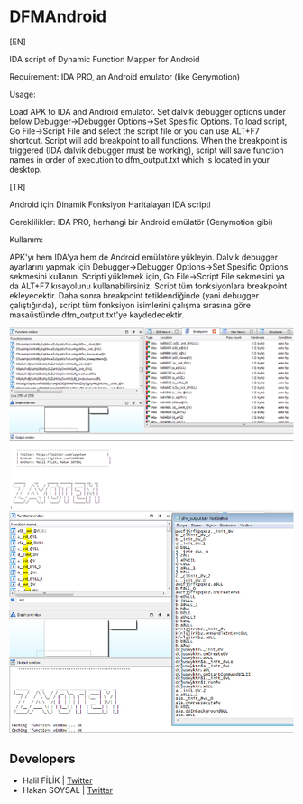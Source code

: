 # DFMAndroid
[EN]

IDA script of Dynamic Function Mapper for Android 

Requirement: IDA PRO, an Android emulator (like Genymotion)

Usage:

Load APK to IDA and Android emulator. Set dalvik debugger options under below Debugger->Debugger Options->Set Spesific Options. To load script, Go File->Script File and select the script file or you can use ALT+F7 shortcut. Script will add breakpoint to all functions. When the breakpoint is triggered (IDA dalvik debugger must be working), script will save function names in order of execution to dfm_output.txt which is located in your desktop.

[TR] 

Android için Dinamik Fonksiyon Haritalayan IDA scripti

Gereklilikler: IDA PRO, herhangi bir Android emülatör (Genymotion gibi)

Kullanım:

APK'yı hem IDA'ya hem de Android emülatöre yükleyin. Dalvik debugger ayarlarını yapmak için Debugger->Debugger Options->Set Spesific Options sekmesini kullanın. Scripti yüklemek için, Go File->Script File sekmesini ya da ALT+F7 kısayolunu kullanabilirsiniz. Script tüm fonksiyonlara breakpoint ekleyecektir. Daha sonra breakpoint tetiklendiğinde (yani debugger çalıştığında), script tüm fonksiyon isimlerini çalışma sırasına göre masaüstünde dfm_output.txt'ye kaydedecektir. 

![](img/ss_1.png)
![](img/ss_2.png)

## Developers
- Halil FİLİK  | [Twitter](https://twitter.com/HalilFLK)
- Hakan SOYSAL | [Twitter](https://twitter.com/hakannnsoysall)

